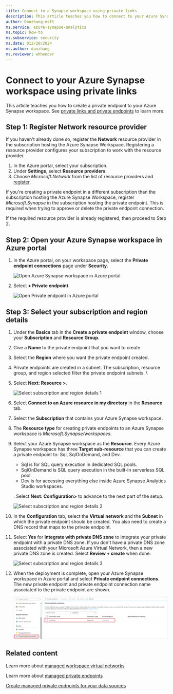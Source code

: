 ```yaml
---
title: Connect to a Synapse workspace using private links
description: This article teaches you how to connect to your Azure Synapse workspace using private links
author: Danzhang-msft
ms.service: azure-synapse-analytics
ms.topic: how-to
ms.subservice: security 
ms.date: 012/20/2024 
ms.author: danzhang
ms.reviewer: whhender
---
```


# Connect to your Azure Synapse workspace using private links

This article teaches you how to create a private endpoint to your Azure Synapse workspace. See [private links and private endpoints](../../private-link/index.yml) to learn more.

## Step 1: Register Network resource provider

If you haven't already done so, register the **Network** resource provider in the subscription hosting the Azure Synapse Workspace. Registering a resource provider configures your subscription to work with the resource provider.

1. In the Azure portal, select your subscription.
1. Under **Settings**, select **Resource providers**.
1. Choose *Microsoft.Network* from the list of resource providers and [register](../../azure-resource-manager/management/resource-providers-and-types.md).

If you're creating a private endpoint in a different subscription than the subscription hosting the Azure Synapse Workspace, register *Microsoft.Synapse* in the subscription hosting the private endpoint. This is required when trying to approve or delete the private endpoint connection.

If the required resource provider is already registered, then proceed to Step 2.

## Step 2: Open your Azure Synapse workspace in Azure portal

1. In the Azure portal, on your workspace page, select the **Private endpoint connections** page under **Security**.

    ![Open Azure Synapse workspace in Azure portal](./media/how-to-connect-to-workspace-with-private-links/private-endpoint-1.png)

1. Select **+ Private endpoint**.

    ![Open Private endpoint in Azure portal](./media/how-to-connect-to-workspace-with-private-links/private-endpoint-1a.png)

## Step 3: Select your subscription and region details

1. Under the **Basics** tab in the **Create a private endpoint** window, choose your **Subscription** and **Resource Group**.
1. Give a **Name** to the private endpoint that you want to create.
1. Select the **Region** where you want the private endpoint created.

1. Private endpoints are created in a subnet. The subscription, resource group, and region selected filter the private endpoint subnets. \
1. Select **Next: Resource >**.

    ![Select subscription and region details 1](./media/how-to-connect-to-workspace-with-private-links/private-endpoint-2.png)

1. Select **Connect to an Azure resource in my directory** in the **Resource** tab.
1. Select the **Subscription** that contains your Azure Synapse workspace. 
1. The **Resource type** for creating private endpoints to an Azure Synapse workspace is *Microsoft.Synapse/workspaces*.

1. Select your Azure Synapse workspace as the **Resource**. Every Azure Synapse workspace has three **Target sub-resource** that you can create a private endpoint to: Sql, SqlOnDemand, and Dev.

    - Sql is for SQL query execution in dedicated SQL pools.
    - SqlOnDemand is SQL query execution in the built-in serverless SQL pool.
    - Dev is for accessing everything else inside Azure Synapse Analytics Studio workspaces.

    . Select **Next: Configuration>** to advance to the next part of the setup.

    ![Select subscription and region details 2](./media/how-to-connect-to-workspace-with-private-links/private-endpoint-3.png)

1. In the **Configuration** tab, select the **Virtual network** and the **Subnet** in which the private endpoint should be created. You also need to create a DNS record that maps to the private endpoint.

1. Select **Yes** for **Integrate with private DNS zone** to integrate your private endpoint with a private DNS zone. If you don't have a private DNS zone associated with your Microsoft Azure Virtual Network, then a new private DNS zone is created. Select **Review + create** when done.

    ![Select subscription and region details 3](./media/how-to-connect-to-workspace-with-private-links/private-endpoint-4.png)

1. When the deployment is complete, open your Azure Synapse workspace in Azure portal and select **Private endpoint connections**. The new private endpoint and private endpoint connection name associated to the private endpoint are shown.

    ![Select subscription and region details 4](./media/how-to-connect-to-workspace-with-private-links/private-endpoint-5.png)

## Related content

Learn more about [managed workspace virtual networks](./synapse-workspace-managed-vnet.md)

Learn more about [managed private endpoints](./synapse-workspace-managed-private-endpoints.md)

[Create managed private endpoints for your data sources](./how-to-create-managed-private-endpoints.md)
